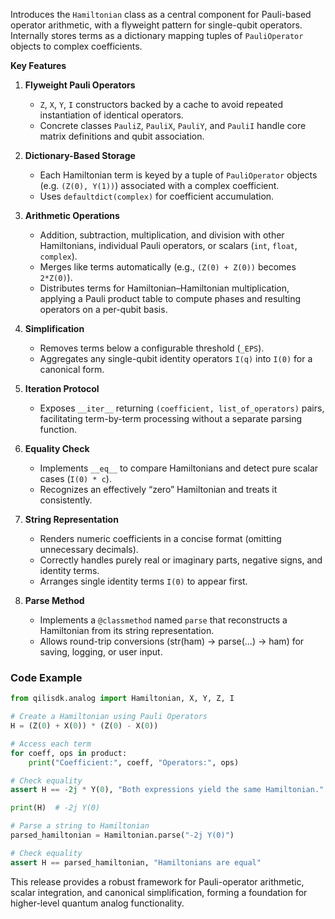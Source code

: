 Introduces the `Hamiltonian` class as a central component for Pauli-based operator arithmetic, with a flyweight pattern for single-qubit operators. Internally stores terms as a dictionary mapping tuples of `PauliOperator` objects to complex coefficients.

**Key Features**

1. **Flyweight Pauli Operators**
   - `Z`, `X`, `Y`, `I` constructors backed by a cache to avoid repeated instantiation of identical operators.
   - Concrete classes `PauliZ`, `PauliX`, `PauliY`, and `PauliI` handle core matrix definitions and qubit association.

2. **Dictionary-Based Storage**
   - Each Hamiltonian term is keyed by a tuple of `PauliOperator` objects (e.g. `(Z(0), Y(1))`) associated with a complex coefficient.
   - Uses `defaultdict(complex)` for coefficient accumulation.

3. **Arithmetic Operations**
   - Addition, subtraction, multiplication, and division with other Hamiltonians, individual Pauli operators, or scalars (`int`, `float`, `complex`).
   - Merges like terms automatically (e.g., `(Z(0) + Z(0))` becomes `2*Z(0)`).
   - Distributes terms for Hamiltonian–Hamiltonian multiplication, applying a Pauli product table to compute phases and resulting operators on a per-qubit basis.

4. **Simplification**
   - Removes terms below a configurable threshold (`_EPS`).
   - Aggregates any single-qubit identity operators `I(q)` into `I(0)` for a canonical form.

5. **Iteration Protocol**
   - Exposes `__iter__` returning `(coefficient, list_of_operators)` pairs, facilitating term-by-term processing without a separate parsing function.

6. **Equality Check**
   - Implements `__eq__` to compare Hamiltonians and detect pure scalar cases (`I(0) * c`).
   - Recognizes an effectively “zero” Hamiltonian and treats it consistently.

7. **String Representation**
   - Renders numeric coefficients in a concise format (omitting unnecessary decimals).
   - Correctly handles purely real or imaginary parts, negative signs, and identity terms.
   - Arranges single identity terms `I(0)` to appear first.

8. **Parse Method**
   - Implements a `@classmethod` named `parse` that reconstructs a Hamiltonian from its string representation.
   - Allows round-trip conversions (str(ham) → parse(...) → ham) for saving, logging, or user input.

### Code Example

```python
from qilisdk.analog import Hamiltonian, X, Y, Z, I

# Create a Hamiltonian using Pauli Operators
H = (Z(0) + X(0)) * (Z(0) - X(0))

# Access each term
for coeff, ops in product:
    print("Coefficient:", coeff, "Operators:", ops)

# Check equality
assert H == -2j * Y(0), "Both expressions yield the same Hamiltonian."

print(H)  # -2j Y(0)

# Parse a string to Hamiltonian
parsed_hamiltonian = Hamiltonian.parse("-2j Y(0)")

# Check equality
assert H == parsed_hamiltonian, "Hamiltonians are equal"
```

This release provides a robust framework for Pauli-operator arithmetic, scalar integration, and canonical simplification, forming a foundation for higher-level quantum analog functionality.
